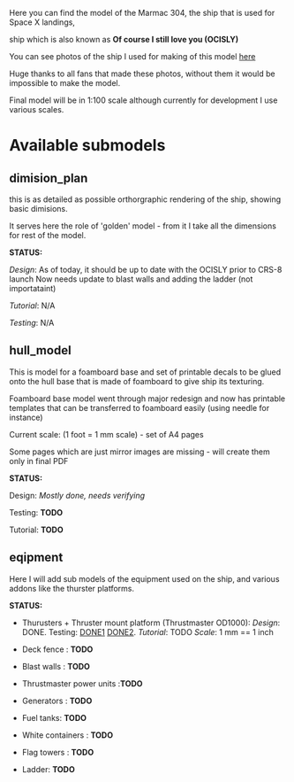 Here you can find the model of the Marmac 304, the ship that is used for Space X landings,

ship which is also known as **Of course I still love you (OCISLY)**

You can see photos of the ship I used for making of this model [here](https://www.dropbox.com/sh/jc2snurk24o9cq0/AADZW3qmElcvnz1lQIbQlDDra?dl=0)

Huge thanks to all fans that made these photos, without them it would be impossible to make the model.

Final model will be in 1:100 scale although currently for development I use various scales.

# Available submodels

## dimision_plan
this is as detailed as possible orthorgraphic rendering of the ship, showing basic dimisions.

It serves here the role of 'golden' model - from it I take all the dimensions for rest of the model.

**STATUS:** 

*Design*: As of today, it should be up to date with the OCISLY prior to CRS-8 launch
Now needs update to blast walls and adding the ladder (not importataint)

*Tutorial*: N/A

*Testing*: N/A


## hull_model

This is model for a foamboard base and  set of printable decals to be glued onto the hull base that is made of foamboard to give ship its texturing.

Foamboard base model went through major redesign and now has printable templates that can be transferred to foamboard easily (using needle for instance)

Current scale: (1 foot = 1 mm scale) - set of A4 pages

Some pages which are just mirror images are missing - will create them only in final PDF

**STATUS:** 

Design: *Mostly done, needs verifying*

Testing: **TODO**

Tutorial: **TODO**

## eqipment

Here I will add sub models of the equipment used on the ship, and various addons like the thurster platforms.

**STATUS:** 

* Thurusters + Thruster mount platform  (Thrustmaster OD1000): 
  *Design*: DONE. Testing: [DONE1](https://twitter.com/maximlevitsky/status/726489064195674112) [DONE2](https://twitter.com/maximlevitsky/status/734105316296687616). *Tutorial*: TODO
  *Scale*: 1 mm == 1 inch

* Deck fence : **TODO**
* Blast walls : **TODO**
* Thrustmaster power units :**TODO**
* Generators : **TODO**
* Fuel tanks: **TODO**
* White containers : **TODO**
* Flag towers : **TODO**
* Ladder: **TODO**
